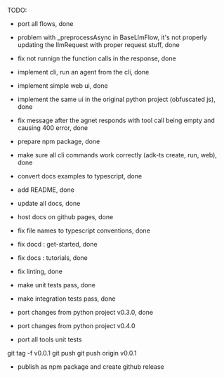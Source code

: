 TODO: 
- port all flows, done 
- problem with _preprocessAsync in BaseLlmFlow, it's not properly updating the llmRequest with proper request stuff, done 
- fix not runnign the function calls in the response, done 
- implement cli, run an agent from the cli, done 
- implement simple web ui, done 
- implement the same ui in the original python project (obfuscated js), done 
- fix message after the agnet responds with tool call being empty and causing 400 error, done 
- prepare npm package, done 
- make sure all cli commands work correctly (adk-ts create, run, web), done 
- convert docs examples to typescript, done  
- add README, done 
- update all docs, done 
- host docs on github pages, done 
- fix file names to typescript conventions, done 
- fix docd : get-started, done 
- fix docs : tutorials, done 

- fix linting, done 

- make unit tests pass, done 
- make integration tests pass, done 


- port changes from python project v0.3.0, done 
- port changes from python project v0.4.0

- port all tools unit tests 

git tag -f v0.0.1
 git push
   git push origin v0.0.1 
- publish as npm package and create github release
